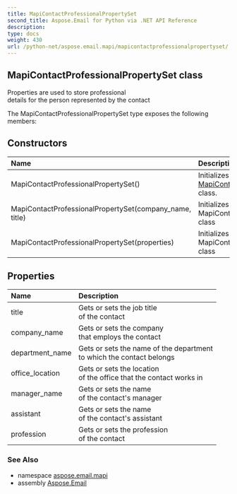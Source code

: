 ```yaml
---
title: MapiContactProfessionalPropertySet
second_title: Aspose.Email for Python via .NET API Reference
description: 
type: docs
weight: 430
url: /python-net/aspose.email.mapi/mapicontactprofessionalpropertyset/
---
```


## MapiContactProfessionalPropertySet class

Properties are used to store professional <br/>            details for the person represented by the contact

The MapiContactProfessionalPropertySet type exposes the following members:
## Constructors
| Name | Description |
| :- | :- |
|MapiContactProfessionalPropertySet()|Initializes a new instance of the [MapiContactProfessionalPropertySet](/email/python-net/aspose.email.mapi/mapicontactprofessionalpropertyset/) class.|
|MapiContactProfessionalPropertySet(company_name, title)|Initializes a new instance of the MapiContactProfessionalPropertySet class|
|MapiContactProfessionalPropertySet(properties)|Initializes a new instance of the MapiContactProfessionalPropertySet class|
## Properties
| Name | Description |
| :- | :- |
|title|Gets or sets the job title <br/>            of the contact|
|company_name|Gets or sets the company <br/>            that employs the contact|
|department_name|Gets or sets the name of the department <br/>            to which the contact belongs|
|office_location|Gets or sets the location <br/>            of the office that the contact works in|
|manager_name|Gets or sets the name <br/>            of the contact's manager|
|assistant|Gets or sets the name <br/>            of the contact's assistant|
|profession|Gets or sets the profession <br/>            of the contact|

### See Also

* namespace [aspose.email.mapi](/email/python-net/aspose.email.mapi/)
* assembly [Aspose.Email](/email/python-net/)

